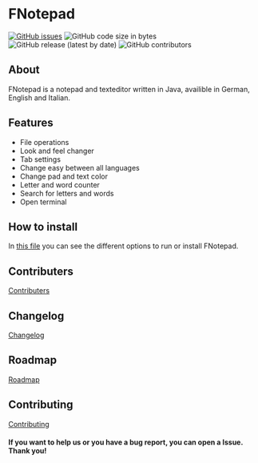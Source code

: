 # FNotepad

[![GitHub issues](https://img.shields.io/github/issues/fantastic-octo-garbanzo/FNotepad?style=plastic)](https://github.com/fantastic-octo-garbanzo/FNotepad/issues)
![GitHub code size in bytes](https://img.shields.io/github/languages/code-size/fantastic-octo-garbanzo/FNotepad)
![GitHub release (latest by date)](https://img.shields.io/github/v/release/fantastic-octo-garbanzo/FNotepad)
![GitHub contributors](https://img.shields.io/github/contributors/fantastic-octo-garbanzo/FNotepad)

## About
FNotepad is a notepad and texteditor written in Java, availible in German, English and Italian.

## Features
- File operations
- Look and feel changer
- Tab settings
- Change easy between all languages
- Change pad and text color
- Letter and word counter
- Search for letters and words
- Open terminal

## How to install
In [this file][1] you can see the different options to run or install FNotepad.

## Contributers
[Contributers][2]
## Changelog
[Changelog][3]
## Roadmap
[Roadmap][4]
## Contributing
[Contributing][5]

#### If you want to help us or you have a bug report, you can open a Issue. Thank you!

[1]: https://github.com/fantastic-octo-garbanzo/FNotepad/blob/main/INSTALL.md
[2]: https://github.com/fantastic-octo-garbanzo/FNotepad/blob/main/CONTRIBUTERS.md
[3]: https://github.com/fantastic-octo-garbanzo/FNotepad/blob/main/CHANGELOG.md
[4]: https://github.com/fantastic-octo-garbanzo/FNotepad/blob/main/ROADMAP.md
[5]: https://github.com/fantastic-octo-garbanzo/FNotepad/blob/main/CONTRIBUTING.md
